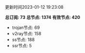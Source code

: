 更新时间2023-01-12 19:23:08

**总订阅: 73**
**总节点: 1374**
**有效节点: 420**
- trojan节点: 69
- v2ray节点: 158
- ss节点: 188
- ssr节点: 5
